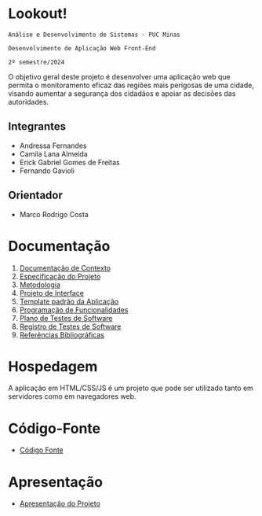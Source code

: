 # Lookout!

`Análise e Desenvolvimento de Sistemas - PUC Minas`

`Desenvolvimento de Aplicação Web Front-End`

`2º semestre/2024`

O objetivo geral deste projeto é desenvolver uma aplicação web que permita o monitoramento eficaz das regiões mais perigosas de uma cidade, visando aumentar a segurança dos cidadãos e apoiar as decisões das autoridades.

## Integrantes

* Andressa Fernandes
* Camila Lana Almeida
* Erick Gabriel Gomes de Freitas
* Fernando Gavioli

## Orientador

* Marco Rodrigo Costa

# Documentação

<ol>
<li><a href="documentos/01-Documentação de Contexto.md"> Documentação de Contexto</a></li>
<li><a href="documentos/02-Especificação do Projeto.md"> Especificação do Projeto</a></li>
<li><a href="documentos/03-Metodologia.md"> Metodologia</a></li>
<li><a href="documentos/04-Projeto de Interface.md"> Projeto de Interface</a></li>
<li><a href="documentos/05-Template padrão da Aplicação.md"> Template padrão da Aplicação</a></li>
<li><a href="documentos/06-Programação de Funcionalidades.md"> Programação de Funcionalidades</a></li>
<li><a href="documentos/07-Plano de Testes de Software.md"> Plano de Testes de Software</a></li>
<li><a href="documentos/08-Registro de Testes de Software.md"> Registro de Testes de Software</a></li>
<li><a href="documentos/09-Referências.md"> Referências Bibliográficas</a></li>
</ol>

# Hospedagem

A aplicação em HTML/CSS/JS é um projeto que pode ser utilizado tanto em servidores como em navegadores web.

# Código-Fonte

* <a href="codigo-fonte/README.md">Código Fonte</a>

# Apresentação

* <a href="https://github.com/ICEI-PUC-Minas-PMV-ADS/pmv-ads-2024-2-e1-proj-web-t6-pmv-si-2024-2-pe1-projlookout/blob/main/apresentacao/(Lookout!)%20-%20(Etapa%203%20-%20Grupo%203).pdf">Apresentação do Projeto</a>
